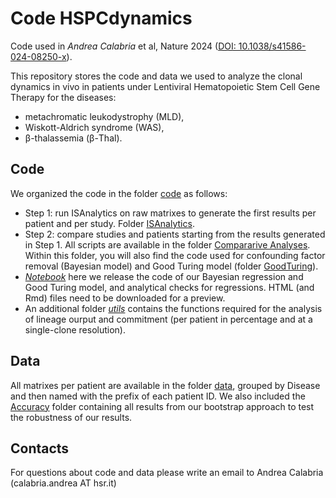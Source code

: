 # Code HSPCdynamics
Code used in _Andrea Calabria_ et al, Nature 2024 ([DOI: 10.1038/s41586-024-08250-x](https://www.nature.com/articles/s41586-024-08250-x)).

This repository stores the code and data we used to analyze the clonal dynamics in vivo in patients under Lentiviral Hematopoietic Stem Cell Gene Therapy for the diseases:
- metachromatic leukodystrophy (MLD),
- Wiskott-Aldrich syndrome (WAS),
- β-thalassemia (β-Thal).

## Code
We organized the code in the folder [code](code) as follows: 
- Step 1: run ISAnalytics on raw matrixes to generate the first results per patient and per study. Folder [ISAnalytics](code/1.ISAnalytics_AnalysesPerStudy).
- Step 2: compare studies and patients starting from the results generated in Step 1. All scripts are available in the folder [Compararive Analyses](code/2.Comparative_Analyses). Within this folder, you will also find the code used for confounding factor removal (Bayesian model) and Good Turing model (folder [GoodTuring](code/2.Comparative_Analyses/GoodTuring)).
- [*Notebook*](code/Notebook) here we release the code of our Bayesian regression and Good Turing model, and analytical checks for regressions. HTML (and Rmd) files need to be downloaded for a preview.
- An additional folder [*utils*](code/utils) contains the functions required for the analysis of lineage ourput and commitment (per patient in percentage and at a single-clone resolution).

## Data
All matrixes per patient are available in the folder [data](data), grouped by Disease and then named with the prefix of each patient ID.
We also included the [Accuracy](data/Accuracy) folder containing all results from our bootstrap approach to test the robustness of our results.

## Contacts
For questions about code and data please write an email to Andrea Calabria (calabria.andrea AT hsr.it)
